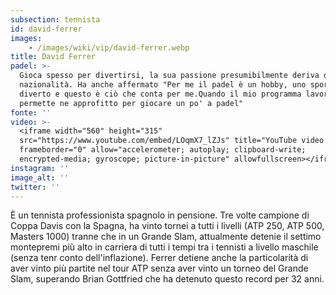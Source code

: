 ```yaml
---
subsection: tennista
id: david-ferrer
images: 
    - /images/wiki/vip/david-ferrer.webp
title: David Ferrer
padel: >-
  Gioca spesso per divertirsi, la sua passione presumibilmente deriva dalla sua
  nazionalità. Ha anche affermato "Per me il padel è un hobby, uno sport dove mi
  diverto e questo è ciò che conta per me.Quando il mio programma lavorativo lo
  permette ne approfitto per giocare un po' a padel"
fonte: ''
video: >-
  <iframe width="560" height="315"
  src="https://www.youtube.com/embed/LOqmX7_lZJs" title="YouTube video player"
  frameborder="0" allow="accelerometer; autoplay; clipboard-write;
  encrypted-media; gyroscope; picture-in-picture" allowfullscreen></iframe>
instagram: ''
image_alt: ''
twitter: ''
---
```

È un tennista professionista spagnolo in pensione. Tre volte campione di Coppa Davis con la Spagna, ha vinto tornei a tutti i livelli (ATP 250, ATP 500, Masters 1000) tranne che in un Grande Slam, attualmente detenie il settimo montepremi più alto in carriera di tutti i tempi tra i tennisti a livello maschile (senza tenr conto dell'inflazione). Ferrer detiene anche la particolarità di aver vinto più partite nel tour ATP senza aver vinto un torneo del Grande Slam, superando Brian Gottfried che ha detenuto questo record per 32 anni.